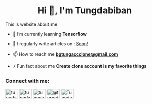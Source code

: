<h1 align="center">Hi 👋, I'm Tungdabiban</h1>
<h0 align="center">This is website about me</h0>


- 🌱 I’m currently learning **Tensorflow**

- 📝 I regularly write articles on : [Soon!](Soon!)

- 📫 How to reach me **bgtungaccclone@gmail.com**

- ⚡ Fun fact about me **Create clone account is my favorite things**

<h3 align="left">Connect with me:</h3>
<p align="left">
<a href="https://dev.to/tungdabiban2408" target="blank"><img align="center" src="https://raw.githubusercontent.com/rahuldkjain/github-profile-readme-generator/master/src/images/icons/Social/devto.svg" alt="tungdabiban2408" height="30" width="40" /></a>
<a href="https://codesandbox.com/tungdabiban2408" target="blank"><img align="center" src="https://raw.githubusercontent.com/rahuldkjain/github-profile-readme-generator/master/src/images/icons/Social/codesandbox.svg" alt="tungdabiban2408" height="30" width="40" /></a>
<a href="https://fb.com/tungdabiban248" target="blank"><img align="center" src="https://raw.githubusercontent.com/rahuldkjain/github-profile-readme-generator/master/src/images/icons/Social/facebook.svg" alt="tungdabiban248" height="30" width="40" /></a>
<a href="https://hashnode.com/@tungdabiban2408" target="blank"><img align="center" src="https://raw.githubusercontent.com/rahuldkjain/github-profile-readme-generator/master/src/images/icons/Social/hashnode.svg" alt="@tungdabiban2408" height="30" width="40" /></a>
<a href="https://discord.gg/Tungdabiban#9569" target="blank"><img align="center" src="https://raw.githubusercontent.com/rahuldkjain/github-profile-readme-generator/master/src/images/icons/Social/discord.svg" alt="Tungdabiban#9569" height="30" width="40" /></a>
</p>
